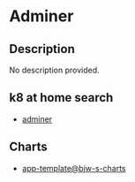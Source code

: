 # Adminer

## Description

No description provided.

## k8 at home search

- [adminer](https://nanne.dev/k8s-at-home-search/#/adminer)

## Charts

- [app-template@bjw-s-charts](https://bjw-s.github.io/helm-charts/)
